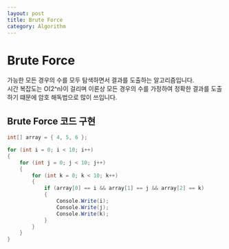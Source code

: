 ```yaml
---
layout: post
title: Brute Force
category: Algorithm
---
```

# Brute Force

가능한 모든 경우의 수를 모두 탐색하면서 결과를 도출하는 알고리즘입니다.   
시간 복잡도는 O(2^n)이 걸리며 이론상 모든 경우의 수를 가정하여 정확한 결과를 도출하기 떄문에
암호 해독법으로 많이 쓰입니다.

## Brute Force 코드 구현
~~~c#
int[] array = { 4, 5, 6 };

for (int i = 0; i < 10; i++)
{
    for (int j = 0; j < 10; j++)
    {
        for (int k = 0; k < 10; k++)
        {
            if (array[0] == i && array[1] == j && array[2] == k)
            {
                Console.Write(i);
                Console.Write(j);
                Console.Write(k);
            }
        }
    }
}
~~~
